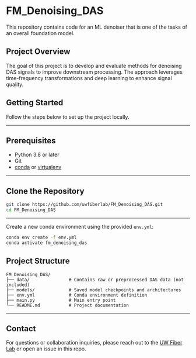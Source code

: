 
# FM_Denoising_DAS

This repository contains code for an ML denoiser that is one of the tasks of an overall foundation model.

## Project Overview

The goal of this project is to develop and evaluate methods for denoising DAS signals to improve downstream processing. The approach leverages time-frequency transformations and deep learning to enhance signal quality.

## Getting Started

Follow the steps below to set up the project locally.

---

## Prerequisites

- Python 3.8 or later  
- Git  
- [conda](https://docs.conda.io/en/latest/miniconda.html) or [virtualenv](https://virtualenv.pypa.io/en/latest/)

---

## Clone the Repository

```bash
git clone https://github.com/uwfiberlab/FM_Denoising_DAS.git
cd FM_Denoising_DAS
```

---


Create a new conda environment using the provided `env.yml`:

```bash
conda env create -f env.yml
conda activate fm_denoising_das
```

## Project Structure

```
FM_Denoising_DAS/
├── data/               # Contains raw or preprocessed DAS data (not included)
├── models/             # Saved model checkpoints and architectures
├── env.yml             # Conda environment definition
├── main.py             # Main entry point
└── README.md           # Project documentation
```

---

## Contact

For questions or collaboration inquiries, please reach out to the [UW Fiber Lab](https://uwfiberlab.github.io/) or open an issue in this repo.
